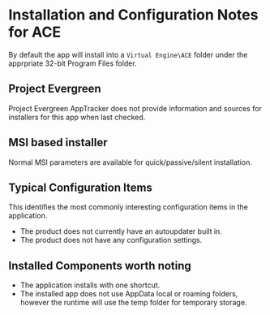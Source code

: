 # Installation and Configuration Notes for ACE
By default the app will install into a `Virtual Engine\ACE` folder under the apprpriate 32-bit Program Files folder.

## Project Evergreen
Project Evergreen AppTracker does not provide information and sources for installers for this app when last checked.

## MSI based installer

Normal MSI parameters are available for quick/passive/silent installation.

## Typical Configuration Items 

This identifies the most commonly interesting configuration items in the application.

* The product does not currently have an autoupdater built in.
* The product does not have any configuration settings.

## Installed Components worth noting

* The application installs with one shortcut.
* The installed app does not use AppData local or roaming folders, however the runtime will use the temp folder for temporary storage.